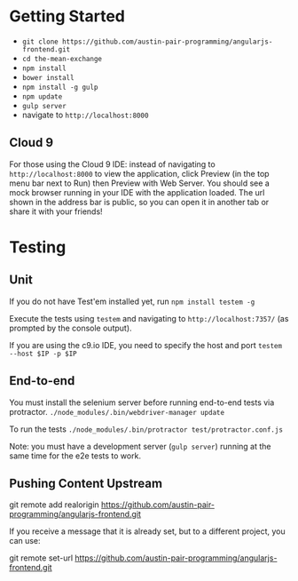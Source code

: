 Getting Started
===============

* `git clone https://github.com/austin-pair-programming/angularjs-frontend.git`
* `cd the-mean-exchange`
* `npm install`
* `bower install`
* `npm install -g gulp`
* `npm update`
* `gulp server`
* navigate to `http://localhost:8000`

Cloud 9
-------

For those using the Cloud 9 IDE:
instead of navigating to `http://localhost:8000` to view the application,
click Preview (in the top menu bar next to Run) then Preview with Web Server.
You should see a mock browser running in your IDE with the application loaded.
The url shown in the address bar is public, so you can open it in another tab
or share it with your friends!

Testing
=======

Unit
----

If you do not have Test'em installed yet, run
`npm install testem -g`

Execute the tests using 
`testem`
and navigating to `http://localhost:7357/` (as prompted by the console output).

If you are using the c9.io IDE, you need to specify the host and port 
`testem --host $IP -p $IP`

End-to-end
----------

You must install the selenium server before running end-to-end tests via protractor. 
`./node_modules/.bin/webdriver-manager update`

To run the tests 
`./node_modules/.bin/protractor test/protractor.conf.js`

Note: you must have a development server (`gulp server`) running at the same time for the e2e tests to work.

Pushing Content Upstream
------------------------
git remote add realorigin https://github.com/austin-pair-programming/angularjs-frontend.git

If you receive a message that it is already set, but to a different project, you can use:

git remote set-url https://github.com/austin-pair-programming/angularjs-frontend.git
